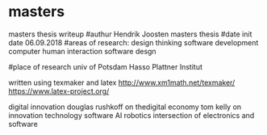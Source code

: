# masters
masters thesis writeup
#authur
Hendrik Joosten masters thesis
#date
init date 06.09.2018
#areas of research:
	design thinking
	software development
	computer human interaction
	software desgn
	
#place of research
	univ of Potsdam
	Hasso Plattner Institut

written using texmaker and latex
http://www.xm1math.net/texmaker/
https://www.latex-project.org/

digital innovation
douglas rushkoff on thedigital economy
tom kelly on innovation
technology
software
AI
robotics
intersection of electronics and software
